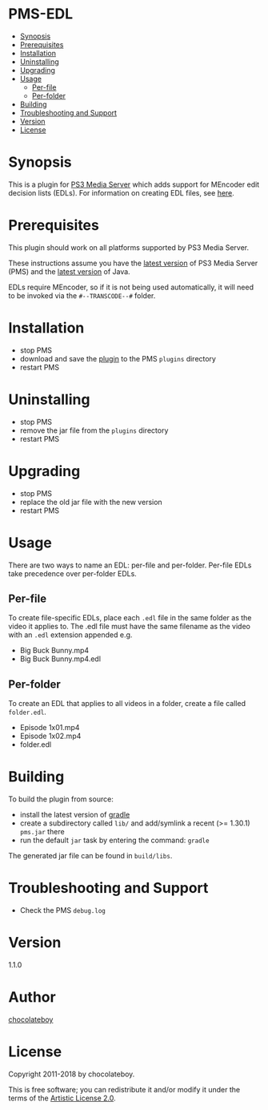 # PMS-EDL

<!-- START doctoc generated TOC please keep comment here to allow auto update -->
<!-- DON'T EDIT THIS SECTION, INSTEAD RE-RUN doctoc TO UPDATE -->

- [Synopsis](#synopsis)
- [Prerequisites](#prerequisites)
- [Installation](#installation)
- [Uninstalling](#uninstalling)
- [Upgrading](#upgrading)
- [Usage](#usage)
  - [Per-file](#per-file)
  - [Per-folder](#per-folder)
- [Building](#building)
- [Troubleshooting and Support](#troubleshooting-and-support)
- [Version](#version)
- [License](#license)

<!-- END doctoc generated TOC please keep comment here to allow auto update -->

# Synopsis

This is a plugin for [PS3 Media Server](https://github.com/ps3mediaserver/ps3mediaserver) which adds support for MEncoder edit decision lists (EDLs). For information on creating EDL files, see [here](http://www.mplayerhq.hu/DOCS/HTML/en/edl.html).

# Prerequisites

This plugin should work on all platforms supported by PS3 Media Server.

These instructions assume you have the [latest version](http://www.ps3mediaserver.org/forum/viewtopic.php?f=6&t=3507&p=36904#p36904) of PS3 Media Server (PMS) and the [latest version](http://www.java.com/en/download/index.jsp) of Java.

EDLs require MEncoder, so if it is not being used automatically, it will need to be invoked via the `#--TRANSCODE--#` folder.

# Installation

* stop PMS
* download and save the [plugin](https://github.com/downloads/chocolateboy/PMS-EDL/pms-edl-1.1.0.jar) to the PMS `plugins` directory
* restart PMS

# Uninstalling

* stop PMS
* remove the jar file from the `plugins` directory
* restart PMS

# Upgrading

* stop PMS
* replace the old jar file with the new version
* restart PMS

# Usage

There are two ways to name an EDL: per-file and per-folder. Per-file EDLs take precedence over per-folder EDLs.

## Per-file

To create file-specific EDLs, place each `.edl` file in the same folder as the video it applies to. The .edl file must have the same filename as the video with an `.edl` extension appended e.g.

* Big Buck Bunny.mp4
* Big Buck Bunny.mp4.edl

## Per-folder

To create an EDL that applies to all videos in a folder, create a file called `folder.edl`.

* Episode 1x01.mp4
* Episode 1x02.mp4
* folder.edl

# Building

To build the plugin from source:

* install the latest version of [gradle](https://gradle.org/install/)
* create a subdirectory called `lib/` and add/symlink a recent (>= 1.30.1) `pms.jar` there
* run the default `jar` task by entering the command: `gradle`

The generated jar file can be found in `build/libs`.

# Troubleshooting and Support

* Check the PMS `debug.log`

# Version

1.1.0

# Author

[chocolateboy](mailto:chocolate@cpan.org)

# License

Copyright 2011-2018 by chocolateboy.

This is free software; you can redistribute it and/or modify it under the terms of the [Artistic License 2.0](https://www.opensource.org/licenses/artistic-license-2.0.php).
